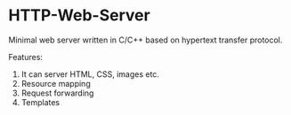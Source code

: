 # HTTP-Web-Server
Minimal web server written in C/C++ based on hypertext transfer protocol.

Features:
1) It can server HTML, CSS, images etc.
2) Resource mapping
3) Request forwarding
4) Templates
